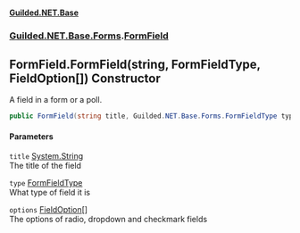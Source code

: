 
#### [Guilded.NET.Base](index 'index')
### [Guilded.NET.Base.Forms](index#Guilded_NET_Base_Forms 'Guilded.NET.Base.Forms').[FormField](FormField 'Guilded.NET.Base.Forms.FormField')
## FormField.FormField(string, FormFieldType, FieldOption[]) Constructor
A field in a form or a poll.  
```csharp
public FormField(string title, Guilded.NET.Base.Forms.FormFieldType type, params Guilded.NET.Base.Forms.FieldOption[] options);
```

#### Parameters
<a name='Guilded_NET_Base_Forms_FormField_FormField(string_Guilded_NET_Base_Forms_FormFieldType_Guilded_NET_Base_Forms_FieldOption__)_title'></a>
`title` [System.String](https://docs.microsoft.com/en-us/dotnet/api/System.String 'System.String')  
The title of the field
  
<a name='Guilded_NET_Base_Forms_FormField_FormField(string_Guilded_NET_Base_Forms_FormFieldType_Guilded_NET_Base_Forms_FieldOption__)_type'></a>
`type` [FormFieldType](FormFieldType 'Guilded.NET.Base.Forms.FormFieldType')  
What type of field it is
  
<a name='Guilded_NET_Base_Forms_FormField_FormField(string_Guilded_NET_Base_Forms_FormFieldType_Guilded_NET_Base_Forms_FieldOption__)_options'></a>
`options` [FieldOption](FieldOption 'Guilded.NET.Base.Forms.FieldOption')[[]](https://docs.microsoft.com/en-us/dotnet/api/System.Array 'System.Array')  
The options of radio, dropdown and checkmark fields
  
